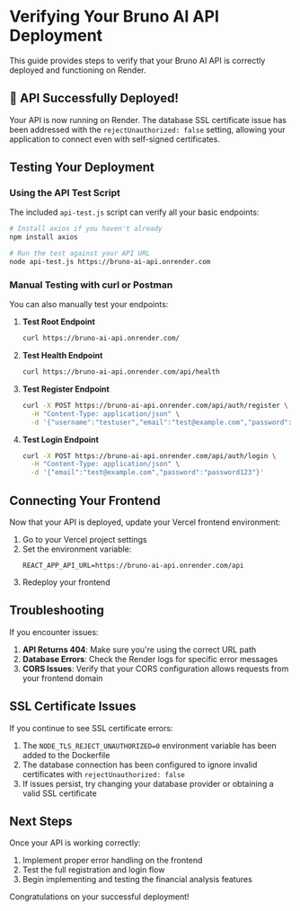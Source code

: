 # Verifying Your Bruno AI API Deployment

This guide provides steps to verify that your Bruno AI API is correctly deployed and functioning on Render.

## 🎉 API Successfully Deployed!

Your API is now running on Render. The database SSL certificate issue has been addressed with the `rejectUnauthorized: false` setting, allowing your application to connect even with self-signed certificates.

## Testing Your Deployment

### Using the API Test Script

The included `api-test.js` script can verify all your basic endpoints:

```bash
# Install axios if you haven't already
npm install axios

# Run the test against your API URL
node api-test.js https://bruno-ai-api.onrender.com
```

### Manual Testing with curl or Postman

You can also manually test your endpoints:

1. **Test Root Endpoint**
   ```bash
   curl https://bruno-ai-api.onrender.com/
   ```

2. **Test Health Endpoint**
   ```bash
   curl https://bruno-ai-api.onrender.com/api/health
   ```

3. **Test Register Endpoint**
   ```bash
   curl -X POST https://bruno-ai-api.onrender.com/api/auth/register \
     -H "Content-Type: application/json" \
     -d '{"username":"testuser","email":"test@example.com","password":"password123"}'
   ```

4. **Test Login Endpoint**
   ```bash
   curl -X POST https://bruno-ai-api.onrender.com/api/auth/login \
     -H "Content-Type: application/json" \
     -d '{"email":"test@example.com","password":"password123"}'
   ```

## Connecting Your Frontend

Now that your API is deployed, update your Vercel frontend environment:

1. Go to your Vercel project settings
2. Set the environment variable:
   ```
   REACT_APP_API_URL=https://bruno-ai-api.onrender.com/api
   ```
3. Redeploy your frontend

## Troubleshooting

If you encounter issues:

1. **API Returns 404**: Make sure you're using the correct URL path
2. **Database Errors**: Check the Render logs for specific error messages
3. **CORS Issues**: Verify that your CORS configuration allows requests from your frontend domain

## SSL Certificate Issues

If you continue to see SSL certificate errors:

1. The `NODE_TLS_REJECT_UNAUTHORIZED=0` environment variable has been added to the Dockerfile
2. The database connection has been configured to ignore invalid certificates with `rejectUnauthorized: false`
3. If issues persist, try changing your database provider or obtaining a valid SSL certificate

## Next Steps

Once your API is working correctly:

1. Implement proper error handling on the frontend
2. Test the full registration and login flow
3. Begin implementing and testing the financial analysis features

Congratulations on your successful deployment!